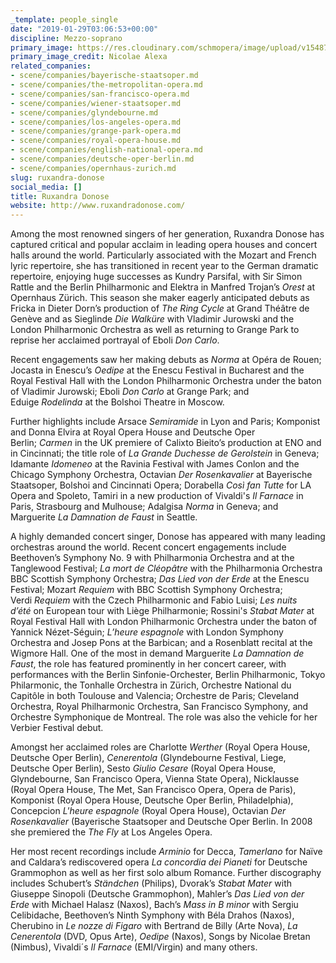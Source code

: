 ```yaml
---
_template: people_single
date: "2019-01-29T03:06:53+00:00"
discipline: Mezzo-soprano
primary_image: https://res.cloudinary.com/schmopera/image/upload/v1548730998/media/2019/01/RuxandraDonose-pc-NicolaeAlexa.jpg
primary_image_credit: Nicolae Alexa
related_companies:
- scene/companies/bayerische-staatsoper.md
- scene/companies/the-metropolitan-opera.md
- scene/companies/san-francisco-opera.md
- scene/companies/wiener-staatsoper.md
- scene/companies/glyndebourne.md
- scene/companies/los-angeles-opera.md
- scene/companies/grange-park-opera.md
- scene/companies/royal-opera-house.md
- scene/companies/english-national-opera.md
- scene/companies/deutsche-oper-berlin.md
- scene/companies/opernhaus-zurich.md
slug: ruxandra-donose
social_media: []
title: Ruxandra Donose
website: http://www.ruxandradonose.com/
---
```

Among the most renowned singers of her generation, Ruxandra Donose has captured critical and popular acclaim in leading opera houses and concert halls around the world. Particularly associated with the Mozart and French lyric repertoire, she has transitioned in recent year to the German dramatic repertoire, enjoying huge successes as Kundry Parsifal, with Sir Simon Rattle and the Berlin Philharmonic and Elektra in Manfred Trojan’s _Orest_ at Opernhaus Zürich. This season she maker eagerly anticipated debuts as Fricka in Dieter Dorn’s production of _The Ring Cycle_ at Grand Théâtre de Genève and as Sieglinde _Die Walküre_ with Vladimir Jurowski and the London Philharmonic Orchestra as well as returning to Grange Park to reprise her acclaimed portrayal of Eboli _Don Carlo_.

Recent engagements saw her making debuts as _Norma_ at Opéra de Rouen; Jocasta in Enescu’s _Oedipe_ at the Enescu Festival in Bucharest and the Royal Festival Hall with the London Philharmonic Orchestra under the baton of Vladimir Jurowski; Eboli _Don Carlo_ at Grange Park; and Eduige _Rodelinda_ at the Bolshoi Theatre in Moscow.

Further highlights include Arsace _Semiramide_ in Lyon and Paris; Komponist and Donna Elvira at Royal Opera House and Deutsche Oper Berlin; _Carmen_ in the UK premiere of Calixto Bieito’s production at ENO and in Cincinnati; the title role of _La Grande Duchesse de Gerolstein_ in Geneva; Idamante _Idomeneo_ at the Ravinia Festival with James Conlon and the Chicago Symphony Orchestra, Octavian _Der Rosenkavalier_ at Bayerische Staatsoper, Bolshoi and Cincinnati Opera; Dorabella _Così fan Tutte_ for LA Opera and Spoleto, Tamiri in a new production of Vivaldi's _Il Farnace_ in Paris, Strasbourg and Mulhouse; Adalgisa _Norma_ in Geneva; and Marguerite _La Damnation de Faust_ in Seattle.

A highly demanded concert singer, Donose has appeared with many leading orchestras around the world. Recent concert engagements include Beethoven’s Symphony No. 9 with Philharmonia Orchestra and at the Tanglewood Festival; _La mort de Cléopâtre_ with the Philharmonia Orchestra BBC Scottish Symphony Orchestra; _Das Lied von der Erde_ at the Enescu Festival; Mozart _Requiem_ with BBC Scottish Symphony Orchestra; Verdi _Requiem_ with the Czech Philharmonic and Fabio Luisi; _Les nuits d’été_ on European tour with Liège Philharmonie; Rossini's _Stabat Mater_ at Royal Festival Hall with London Philharmonic Orchestra under the baton of Yannick Nézet-Séguin; _L’heure espagnole_ with London Symphony Orchestra and Josep Pons at the Barbican; and a Rosenblatt recital at the Wigmore Hall. One of the most in demand Marguerite _La Damnation de Faust_, the role has featured prominently in her concert career, with performances with the Berlin Sinfonie-Orchester, Berlin Philharmonic, Tokyo Philarmonic, the Tonhalle Orchestra in Zürich, Orchestre National du Capitôle in both Toulouse and Valencia; Orchestre de Paris; Cleveland Orchestra, Royal Philharmonic Orchestra, San Francisco Symphony, and Orchestre Symphonique de Montreal. The role was also the vehicle for her Verbier Festival debut.

Amongst her acclaimed roles are Charlotte _Werther_ (Royal Opera House, Deutsche Oper Berlin), _Cenerentola_ (Glyndebourne Festival, Liege, Deutsche Oper Berlin), Sesto _Giulio Cesare_ (Royal Opera House, Glyndebourne, San Francisco Opera, Vienna State Opera), Nicklausse (Royal Opera House, The Met, San Francisco Opera, Opera de Paris), Komponist (Royal Opera House, Deutsche Oper Berlin, Philadelphia), Concepcion _L'heure espagnole_ (Royal Opera House), Octavian _Der Rosenkavalier_ (Bayerische Staatsoper and Deutsche Oper Berlin. In 2008 she premiered the _The Fly_ at Los Angeles Opera.

Her most recent recordings include _Arminio_ for Decca, _Tamerlano_ for Naïve and Caldara’s rediscovered opera _La concordia dei Pianeti_ for Deutsche Grammophon as well as her first solo album Romance. Further discography includes Schubert’s _Ständchen_ (Philips), Dvorak’s _Stabat Mater_ with Giuseppe Sinopoli (Deutsche Grammophon), Mahler’s _Das Lied von der Erde_ with Michael Halasz (Naxos), Bach’s _Mass in B minor_ with Sergiu Celibidache, Beethoven’s Ninth Symphony with Béla Drahos (Naxos), Cherubino in _Le nozze di Figaro_ with Bertrand de Billy (Arte Nova), _La Cenerentola_ (DVD, Opus Arte), _Oedipe_ (Naxos), Songs by Nicolae Bretan (Nimbus), Vivaldi´s _Il Farnace_ (EMI/Virgin) and many others.